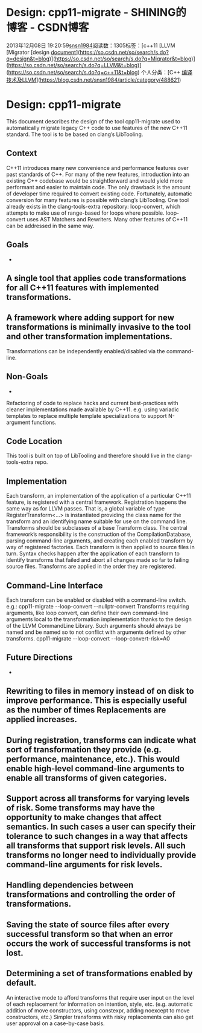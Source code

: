 # Design: cpp11-migrate - SHINING的博客 - CSDN博客
2013年12月08日 19:20:59[snsn1984](https://me.csdn.net/snsn1984)阅读数：1305标签：[c++11																[LLVM																[Migrator																[design																[document](https://so.csdn.net/so/search/s.do?q=document&t=blog)](https://so.csdn.net/so/search/s.do?q=design&t=blog)](https://so.csdn.net/so/search/s.do?q=Migrator&t=blog)](https://so.csdn.net/so/search/s.do?q=LLVM&t=blog)](https://so.csdn.net/so/search/s.do?q=c++11&t=blog)
个人分类：[C++																[编译技术及LLVM](https://blog.csdn.net/snsn1984/article/category/1249418)](https://blog.csdn.net/snsn1984/article/category/488621)
# Design: cpp11-migrate
This document describes the design of the tool cpp11-migrate
 used to automatically migrate legacy C++ code to use features of the new C++11 standard. The tool is to be based on clang’s LibTooling.
## Context
C++11 introduces many new convenience and performance features
 over past standards of C++. For many of the new features, introduction into an existing C++ codebase would be straightforward and would yield more performant and easier to maintain code. The only drawback is the amount of developer time required to convert
 existing code.
Fortunately, automatic conversion for many features is possible
 with clang’s LibTooling. One tool already exists in the clang-tools-extra repository: loop-convert, which attempts to make use of range-based for loops where possible. loop-convert uses AST Matchers and Rewriters. Many other features of C++11 can be addressed
 in the same way.
## Goals
- 
A single tool that applies code transformations for all C++11 features with implemented transformations.
- 
A framework where adding support for new transformations is minimally invasive to the tool and
 other transformation implementations.
- 
Transformations can be independently enabled/disabled via the command-line.
## Non-Goals
- 
Refactoring of code to replace hacks and current best-practices with cleaner implementations made
 available by C++11. e.g. using variadic templates to replace multiple template specializations to support N-argument functions.
## Code Location
This tool is built on top of LibTooling and therefore should
 live in the clang-tools-extra repo.
## Implementation
Each transform, an implementation of the application of a particular
 C++11 feature, is registered with a central framework. Registration happens the same way as for LLVM passes. That is, a global variable of type
RegisterTransform<...>
is instantiated providing the class name for the transform and an identifying name suitable for use on the command line. Transforms
 should be subclasses of a base Transform
 class.
The central framework’s responsibility is the construction
 of the CompilationDatabase,
 parsing command-line arguments, and creating each enabled transform by way of registered factories. Each transform is then applied to source files in turn. Syntax checks happen after the application of each transform to identify transforms that failed and
 abort all changes made so far to failing source files. Transforms are applied in the order they are registered.
## Command-Line Interface
Each transform can be enabled or disabled with a command-line
 switch. e.g.:
cpp11-migrate --loop-convert --nullptr-convert
Transforms requiring arguments, like loop convert, can define
 their own command-line arguments local to the transformation implementation thanks to the design of the LLVM CommandLine Library. Such arguments should always be named and be named so to not conflict with arguments defined by other transforms.
cpp11-migrate --loop-convert --loop-convert-risk=A0
## Future Directions
- 
Rewriting to files in memory instead of on disk to improve performance. This is especially useful
 as the number of times Replacements are applied increases.
- 
During registration, transforms can indicate what sort of transformation they provide (e.g. performance,
 maintenance, etc.). This would enable high-level command-line arguments to enable all transforms of given categories.
- 
Support across all transforms for varying levels of risk. Some transforms may have the opportunity
 to make changes that affect semantics. In such cases a user can specify their tolerance to such changes in a way that affects all transforms that support risk levels. All such transforms no longer need to individually provide command-line arguments for risk
 levels.
- 
Handling dependencies between transformations and controlling the order of transformations.
- 
Saving the state of source files after every successful transform so that when an error occurs
 the work of successful transforms is not lost.
- 
Determining a set of transformations enabled by default.
- 
An interactive mode to afford transforms that require user input on the level of each replacement
 for information on intention, style, etc. (e.g. automatic addition of move constructors, using constexpr, adding noexcept to move constructors, etc.) Simpler transforms with risky replacements can also get user approval on a case-by-case basis.
